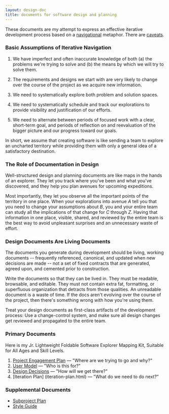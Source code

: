 ```yaml
---
layout: design-doc
title: documents for software design and planning
---
```


These documents are my attempt to express an effective iterative development
process based on a [navigational][1] metaphor. There are [caveats][2].


### Basic Assumptions of Iterative Navigation

1. We have imperfect and often inaccurate knowledge of both (a) the problems
   we're trying to solve and (b) the means by which we will try to solve them.

2. The requirements and designs we start with are very likely to change over the
   course of the project as we acquire new information.

3. We need to systematically explore both problem and solution spaces.

4. We need to systematically schedule and track our explorations to provide
   visibility and justification of our efforts.

5. We need to alternate between periods of focused work with a clear, short-term
   goal, and periods of reflection on and reevaluation of the bigger picture and
   our progress toward our goals.

In short, we assume that creating software is like sending a team to explore an
uncharted territory while providing them with only a general idea of a
satisfactory destination.


### The Role of Documentation in Design

Well-structured design and planning documents are like maps in the hands of an
explorer. They let you track where you've been and what you've discovered, and
they help you plan avenues for upcoming expeditions.

Most importantly, they let you observe all the important points of the territory
in one place. When your explorations into avenue *A* tell you that you need to
change your assumptions about *B*, you and your entire team can study all the
implications of that change for *C* through *Z*. Having that information in one
place, visible, shared, and reviewed by the entire team is the best way to avoid
unpleasant surprises and an unnecessary waste of effort.


### Design Documents Are Living Documents

The documents you generate during development should be living, working
documents -- frequently referenced, canonical, and updated when new decisions
are made -- not a set of fixed contracts that are generated, agreed upon, and
cemented prior to construction.

Write the documents so that they can be lived in. They must be readable,
browsable, and editable. They must not contain extra fat, formatting, or
superfluous organization that detracts from those qualities. An unreadable
document is a waste of time.  If the docs aren't evolving over the course of the
project, then there's something wrong with how you're using them.

Treat your design documents as first-class artifacts of the development
process: Use a change-control system, and make sure all design changes get
reviewed and propagated to the entire team.


### Primary Documents

Here is my Jr. Lightweight Foldable Software Explorer Mapping Kit, Suitable for
All Ages and Skill Levels.

1. [Project Engagement Plan](pep.html) &mdash; "Where are we trying
   to go and why?"
2. [User Model](user-model.html) &mdash; "Who is this for?"
3. [Design Decisions](design-decisions.html) &mdash; "How will we get
   there?"
4. [Iteration Plan] (iteration-plan.html) &mdash; "What do we need to do
   next?"


### Supplemental Documents

- [Subproject Plan](subproject-plan.html)
- [Style Guide](style-guide.html)


[1]: http://nerdflation.github.com/2010/04/10/design-as-navigation.html
[2]: http://nerdflation.github.com/design/2010/04/24/design-caveats.html
